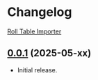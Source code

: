# Changelog

[Roll Table Importer](https://foundryvtt.com/packages/roll-table-importer)

## [0.0.1](https://github.com/jendave/roll-table-importer) (2025-05-xx)

* Initial release.
